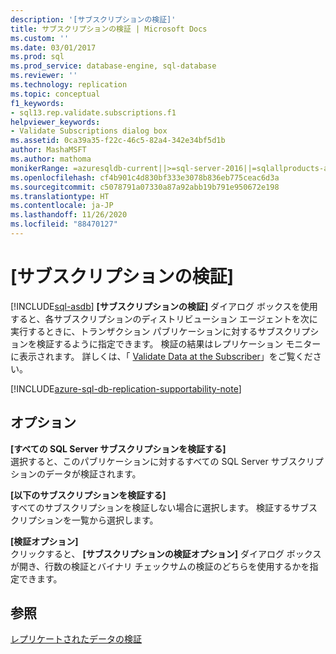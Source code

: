```yaml
---
description: '[サブスクリプションの検証]'
title: サブスクリプションの検証 | Microsoft Docs
ms.custom: ''
ms.date: 03/01/2017
ms.prod: sql
ms.prod_service: database-engine, sql-database
ms.reviewer: ''
ms.technology: replication
ms.topic: conceptual
f1_keywords:
- sql13.rep.validate.subscriptions.f1
helpviewer_keywords:
- Validate Subscriptions dialog box
ms.assetid: 0ca39a35-f22c-46c5-82a4-342e34bf5d1b
author: MashaMSFT
ms.author: mathoma
monikerRange: =azuresqldb-current||>=sql-server-2016||=sqlallproducts-allversions
ms.openlocfilehash: cf4b901c4d830bf333e3078b836eb775ceac6d3a
ms.sourcegitcommit: c5078791a07330a87a92abb19b791e950672e198
ms.translationtype: HT
ms.contentlocale: ja-JP
ms.lasthandoff: 11/26/2020
ms.locfileid: "88470127"
---
```

# <a name="validate-subscriptions"></a>[サブスクリプションの検証]
[!INCLUDE[sql-asdb](../../includes/applies-to-version/sql-asdb.md)]
  **[サブスクリプションの検証]** ダイアログ ボックスを使用すると、各サブスクリプションのディストリビューション エージェントを次に実行するときに、トランザクション パブリケーションに対するサブスクリプションを検証するように指定できます。 検証の結果はレプリケーション モニターに表示されます。 詳しくは、「 [Validate Data at the Subscriber](../../relational-databases/replication/validate-data-at-the-subscriber.md)」をご覧ください。  

[!INCLUDE[azure-sql-db-replication-supportability-note](../../includes/azure-sql-db-replication-supportability-note.md)]
  
## <a name="options"></a>オプション  
 **[すべての SQL Server サブスクリプションを検証する]**  
 選択すると、このパブリケーションに対するすべての SQL Server サブスクリプションのデータが検証されます。  
  
 **[以下のサブスクリプションを検証する]**  
 すべてのサブスクリプションを検証しない場合に選択します。 検証するサブスクリプションを一覧から選択します。  
  
 **[検証オプション]**  
 クリックすると、 **[サブスクリプションの検証オプション]** ダイアログ ボックスが開き、行数の検証とバイナリ チェックサムの検証のどちらを使用するかを指定できます。  
  
## <a name="see-also"></a>参照  
 [レプリケートされたデータの検証](../../relational-databases/replication/validate-data-at-the-subscriber.md)  
  
  
